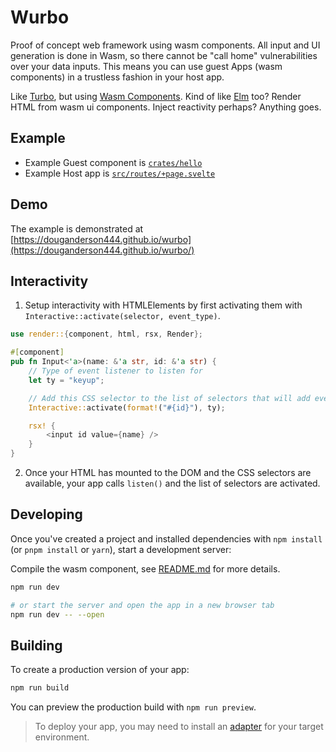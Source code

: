 # Wurbo

Proof of concept web framework using wasm components. All input and UI generation is done in Wasm, so there cannot be "call home" vulnerabilities over your data inputs. This means you can use guest Apps (wasm components) in a trustless fashion in your host app.

Like [Turbo](https://github.com/hotwired/turbo), but using [Wasm Components](https://github.com/WebAssembly/component-model). Kind of like [Elm](https://guide.elm-lang.org/architecture/) too? Render HTML from wasm ui components. Inject reactivity perhaps? Anything goes.

## Example

- Example Guest component is [`crates/hello`](./crates/hello/src/lib.rs)
- Example Host app is [`src/routes/+page.svelte`](./src/routes/+page.svelte)

## Demo

The example is demonstrated at [https://douganderson444.github.io/wurbo](https://douganderson444.github.io/wurbo/)

## Interactivity

1. Setup interactivity with HTMLElements by first activating them with `Interactive::activate(selector, event_type)`.

```rust
use render::{component, html, rsx, Render};

#[component]
pub fn Input<'a>(name: &'a str, id: &'a str) {
    // Type of event listener to listen for
    let ty = "keyup";

    // Add this CSS selector to the list of selectors that will add event listeners
    Interactive::activate(format!("#{id}"), ty);

    rsx! {
        <input id value={name} />
    }
}
```

2. Once your HTML has mounted to the DOM and the CSS selectors are available, your app calls `listen()` and the list of selectors are activated.

## Developing

Once you've created a project and installed dependencies with `npm install` (or `pnpm install` or `yarn`), start a development server:

Compile the wasm component, see [README.md](./crates/hello/README.md) for more details.

```bash
npm run dev

# or start the server and open the app in a new browser tab
npm run dev -- --open
```

## Building

To create a production version of your app:

```bash
npm run build
```

You can preview the production build with `npm run preview`.

> To deploy your app, you may need to install an [adapter](https://kit.svelte.dev/docs/adapters) for your target environment.
